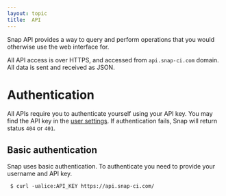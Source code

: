 ```yaml
---
layout: topic
title:  API
---
```


Snap API provides a way to query and perform operations that you would otherwise use the web interface for.

All API access is over HTTPS, and accessed from `api.snap-ci.com` domain. All data is sent and received as JSON.

# Authentication

All APIs require you to authenticate yourself using your API key. You may find the API key in the [user settings](https://snap-ci.com/settings/api_key). If authentication fails, Snap will return status `404` or `401`.

## Basic authentication

Snap uses basic authentication. To authenticate you need to provide your username and API key.

` $ curl -ualice:API_KEY https://api.snap-ci.com/`

